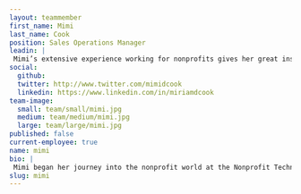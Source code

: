 ```yaml
---
layout: teammember
first_name: Mimi
last_name: Cook
position: Sales Operations Manager
leadin: |
 Mimi’s extensive experience working for nonprofits gives her great insight into their technology needs and challenges. She’s happiest when she’s helping those organizations us tech to connect with people and realize their goals.
social:
  github: 
  twitter: http://www.twitter.com/mimidcook
  linkedin: https://www.linkedin.com/in/miriamdcook
team-image:
  small: team/small/mimi.jpg
  medium: team/medium/mimi.jpg
  large: team/large/mimi.jpg
published: false
current-employee: true
name: mimi
bio: |
 Mimi began her journey into the nonprofit world at the Nonprofit Technology Network (NTEN). She fell in love with the tight-knit nonprofit technology sector and hasn’t looked back since. She’s run technology crash courses for nonprofit leadership, managed communications initiatives, and just about everything else under the sun. She’s deeply rooted in this world and the many hurdles that these organizations face, which puts her in a great position to help them find the solutions to their technology woes. If she’s not getting lost in her research, then she’s probably biking, gardening, or working on one of her many creative writing projects.
slug: mimi
---
```

